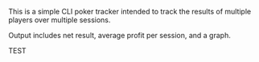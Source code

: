 This is a simple CLI poker tracker intended to track the results of multiple players over multiple sessions.

Output includes net result, average profit per session, and a graph.

TEST